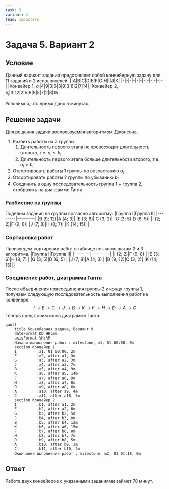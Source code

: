```yaml
---
task: 5
variant: 2
team: imposters
---
```


# Задача 5. Вариант 2
## Условие
Данный вариант задания представляет собой конвейерную задачу для 11 заданий и 2 исполнителей.
||A|B|C|D|E|F|G|H|I|J|K|
|-|-|-|-|-|-|-|-|-|-|-|-|
|Конвейер 1, $a_i$|4|9|3|6|3|9|3|8|2|7|14|
|Конвейер 2, $b_i$|3|12|2|5|6|8|5|7|2|8|15|

Условимся, что время дано в минутах.

## Решение задачи
Для решения задачи воспользуемся алгоритмом Джонсона.
1. Разбить работы на 2 группы:
    1. Длительность первого этапа не превосходит длительность второго, т.е. $a_i\leq b_i$
    2. Длительность первого этапа больше длительности второго, т.е. $a_i > b_i$
2. Отсортировать работы 1 группы по возрастанию $a_i$
3. Отсортировать работы 2 группы по убыванию $b_i$
4. Соединить в одну последовательность группа 1 + группа 2, отобразить на диаграмме Ганта
### Разбиение на группы
Поделим задания на группы согласно алгоритму:
|Группа I|Группа II|
|--------|---------|
|B (9; 12)|A (4; 3)|
|E (3; 6)| C (3; 2)|
|G (3; 5)|D (6; 5)|
|I (2; 2)|F (9; 8)|
|J (7; 8)|H (8; 7)|
|K (14; 15)|      |

### Сортировка работ
Произведем сортировку работ в таблице согласно шагам 2 и 3 алгоритма.
|Группа I|Группа II|
|--------|---------|
|I (2; 2)|F (9; 8) |
|E (3; 6)|H (8; 7) |
|G (3; 5)|D (6; 5) |
|J (7; 8)|A (4; 3) |
|B (9; 12)|C (3; 2)|
|K (14; 15)|       |

### Соединение работ, диаграмма Ганта
После объединения присоединения группы 2 к концу группы 1, получаем следующую последовательность выполнения работ на конвейере:
$$
I \to E \to G \to J \to B \to K \to F \to H \to D \to A \to C
$$
Теперь представим их на диаграмме Ганта:
```mermaid
gantt
    title Конвейерная задача, Вариант 9
    dateFormat DD HH:mm    
    axisFormat %H:%M
    Начало выполнения работ : milestone, m1, 01 00:00, 0m
    section Конвейер 1
    I         :a1, 01 00:00, 2m
    E         :a2, after a1, 3m
    G         :a3, after a2, 3m
    J         :a4, after a3, 7m
    B         :a5, after a4, 9m
    K         :a6, after a5, 14m
    F         :a7, after a6, 9m
    H         :a8, after a7, 8m
    D         :a9, after a8, 6m
    A         :a10, after a9, 4m
    C         :a11, after a10, 3m
    section Конвейер 2
    I         :b1, after a1, 2m
    E         :b2, after a2, 6m
    G         :b3, after b2, 5m
    J         :b4, after b3, 8m
    B         :b5, after b4, 12m
    K         :b6, after a6, 15m
    F         :b7, after b6, 8m
    H         :b8, after b7, 7m
    D         :b9, after b8, 5m
    A         :b10, after b9, 3m
    C         :b11, after b10, 2m
    Окончание выполнения работ : milestone, m2, 01 01:18, 0m
```

## Ответ
Работа двух конвейеров с указанными заданиями займет 78 минут.